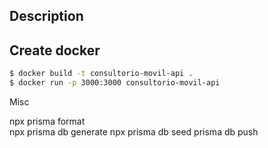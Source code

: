 ## Description

## Create docker

```bash
$ docker build -t consultorio-movil-api .
$ docker run -p 3000:3000 consultorio-movil-api
```

Misc

npx prisma format  
npx prisma db generate
npx prisma db seed
prisma db push
